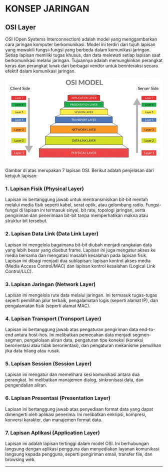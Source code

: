 # KONSEP JARINGAN

## OSI Layer
OSI (Open Systems Interconnection) adalah model yang menggambarkan cara jaringan komputer berkomunikasi. Model ini terdiri dari tujuh lapisan yang mewakili fungsi-fungsi yang berbeda dalam komunikasi jaringan. Setiap lapisan memiliki tugas khusus, dan data melewati setiap lapisan saat berkomunikasi melalui jaringan. Tujuannya adalah memungkinkan perangkat keras dan perangkat lunak dari berbagai vendor untuk berinteraksi secara efektif dalam komunikasi jaringan.

![osi-layer](assets/osi-layer.jpg)

Gambar di atas merupakan 7 lapisan OSI. Berikut adalah penjelasan dari ketujuh lapisan:

### 1. Lapisan Fisik (Physical Layer)
Lapisan ini bertanggung jawab untuk mentransmisikan bit-bit mentah melalui media fisik seperti kabel, serat optik, atau gelombang radio. Fungsi-fungsi di lapisan ini termasuk sinyal, bit rate, topologi jaringan, serta pengiriman dan penerimaan bit-bit tanpa memperhatikan makna atau struktur bit tersebut.
### 2. Lapisan Data Link (Data Link Layer)
Lapisan ini mengelola bagaimana bit-bit diubah menjadi rangkaian data yang lebih besar yang disebut frame. Lapisan ini juga mengatur akses ke media bersama dan mengatasi masalah kesalahan pada lapisan fisik. Lapisan ini dibagi menjadi dua sublapisan: lapisan kontrol akses media (Media Access Control/MAC) dan lapisan kontrol kesalahan (Logical Link Control/LLC).

### 3. Lapisan Jaringan (Network Layer)
Lapisan ini mengelola rute data melalui jaringan. Ini termasuk tugas-tugas seperti pemilihan jalur terbaik, pengalamatan logis (seperti alamat IP), dan pengalamatan fisik (seperti alamat MAC).

### 4. Lapisan Transport (Transport Layer)
Lapisan ini bertanggung jawab atas pengaturan pengiriman data end-to-end antara host-hos. Ini melibatkan pemecahan data menjadi segmen-segmen, pengelolaan aliran data, pengaturan tipe koneksi (koneksi berorientasi atau tidak berorientasi), dan pengaturan mekanisme pemulihan jika data hilang atau rusak.

### 5. Lapisan Session (Session Layer)
Lapisan ini mengatur dan memelihara sesi komunikasi antara dua perangkat. Ini melibatkan manajemen dialog, sinkronisasi data, dan pengendalian aliran.

### 6. Lapisan Presentasi (Presentation Layer)
Lapisan ini bertanggung jawab atas penyediaan format data yang dapat dimengerti oleh aplikasi penerima. Ini melibatkan enkripsi, kompresi, konversi karakter, dan manajemen format data.

### 7. Lapisan Aplikasi (Application Layer)
Lapisan ini adalah lapisan tertinggi dalam model OSI. Ini berhubungan langsung dengan aplikasi pengguna dan menyediakan layanan komunikasi langsung kepada pengguna, seperti pengiriman email, transfer file, dan browsing web.

---
